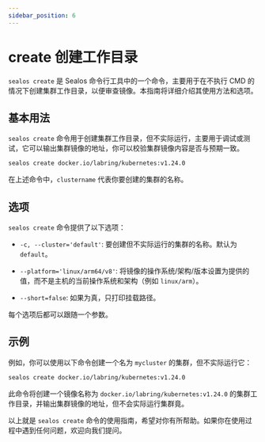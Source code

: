 ```yaml
---
sidebar_position: 6
---
```


# create 创建工作目录

`sealos create` 是 Sealos 命令行工具中的一个命令，主要用于在不执行 CMD 的情况下创建集群工作目录，以便审查镜像。本指南将详细介绍其使用方法和选项。

## 基本用法

`sealos create` 命令用于创建集群工作目录，但不实际运行，主要用于调试或测试，它可以输出集群镜像的地址，你可以校验集群镜像内容是否与预期一致。

```bash
sealos create docker.io/labring/kubernetes:v1.24.0
```

在上述命令中，`clustername` 代表你要创建的集群的名称。

## 选项

`sealos create` 命令提供了以下选项：

- `-c, --cluster='default'`: 要创建但不实际运行的集群的名称。默认为 `default`。

- `--platform='linux/arm64/v8'`: 将镜像的操作系统/架构/版本设置为提供的值，而不是主机的当前操作系统和架构（例如 `linux/arm`）。

- `--short=false`: 如果为真，只打印挂载路径。

每个选项后都可以跟随一个参数。

## 示例

例如，你可以使用以下命令创建一个名为 `mycluster` 的集群，但不实际运行它：

```bash
sealos create docker.io/labring/kubernetes:v1.24.0
```

此命令将创建一个镜像名称为 `docker.io/labring/kubernetes:v1.24.0` 的集群工作目录，并输出集群镜像的地址，但不会实际运行集群竟。

以上就是 `sealos create` 命令的使用指南，希望对你有所帮助。如果你在使用过程中遇到任何问题，欢迎向我们提问。